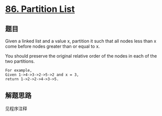 # [86. Partition List](https://leetcode.com/problems/partition-list/)

## 题目

Given a linked list and a value x, partition it such that all nodes less than x come before nodes greater than or equal to x.

You should preserve the original relative order of the nodes in each of the two partitions.

```
For example,
Given 1->4->3->2->5->2 and x = 3,
return 1->2->2->4->3->5.
```

## 解题思路

见程序注释
